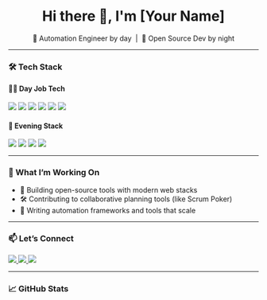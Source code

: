 <h1 align="center">Hi there 👋, I'm [Your Name]</h1>

<p align="center">
  🧪 Automation Engineer by day &nbsp;|&nbsp; 🌙 Open Source Dev by night
</p>

---

### 🛠️ Tech Stack

#### 👨‍💻 Day Job Tech
<p align="left">
  <img src="https://img.shields.io/badge/Python-3776AB?style=flat&logo=python&logoColor=white" />
  <img src="https://img.shields.io/badge/Java-007396?style=flat&logo=java&logoColor=white" />
  <img src="https://img.shields.io/badge/TestNG-FF6C37?style=flat&logo=java&logoColor=white" />
  <img src="https://img.shields.io/badge/Selenium-43B02A?style=flat&logo=selenium&logoColor=white" />
  <img src="https://img.shields.io/badge/Appium-00B5D8?style=flat&logo=appium&logoColor=white" />
  <img src="https://img.shields.io/badge/FastAPI-009688?style=flat&logo=fastapi&logoColor=white" />
</p>

#### 🌌 Evening Stack
<p align="left">
  <img src="https://img.shields.io/badge/Next.js-000000?style=flat&logo=next.js&logoColor=white" />
  <img src="https://img.shields.io/badge/React-61DAFB?style=flat&logo=react&logoColor=black" />
  <img src="https://img.shields.io/badge/Node.js-339933?style=flat&logo=nodedotjs&logoColor=white" />
  <img src="https://img.shields.io/badge/Open%20Source-%23121011?style=flat&logo=github&logoColor=white" />
</p>

---

### 🌱 What I’m Working On

- 🚀 Building open-source tools with modern web stacks
- 🛠️ Contributing to collaborative planning tools (like Scrum Poker)
- 🧪 Writing automation frameworks and tools that scale

---

### 📫 Let’s Connect

<p>
  <a href="https://www.linkedin.com/in/YOUR-LINKEDIN/">
    <img src="https://img.shields.io/badge/LinkedIn-0077B5?style=flat&logo=linkedin&logoColor=white" />
  </a>
  <a href="mailto:your.email@example.com">
    <img src="https://img.shields.io/badge/Email-D14836?style=flat&logo=gmail&logoColor=white" />
  </a>
  <a href="https://chiselpigs.co.uk">
    <img src="https://img.shields.io/badge/Portfolio-000000?style=flat&logo=githubpages&logoColor=white" />
  </a>
</p>

---

### 📈 GitHub Stats

<p align

<!--
**tyrant-101/tyrant-101** is a ✨ _special_ ✨ repository because its `README.md` (this file) appears on your GitHub profile.

Here are some ideas to get you started:

- 🔭 I’m currently working on ...
- 🌱 I’m currently learning ...
- 👯 I’m looking to collaborate on ...
- 🤔 I’m looking for help with ...
- 💬 Ask me about ...
- 📫 How to reach me: ...
- 😄 Pronouns: ...
- ⚡ Fun fact: ...
-->
